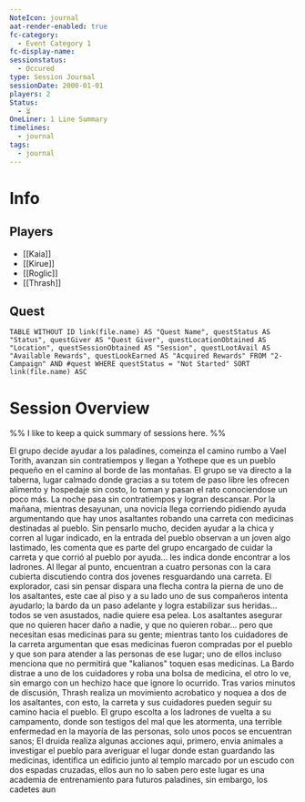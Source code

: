 ```yaml
---
NoteIcon: journal
aat-render-enabled: true
fc-category:
  - Event Category 1
fc-display-name: 
sessionstatus:
  - Occured
type: Session Journal
sessionDate: 2000-01-01
players: 2
Status:
  - ⏳
OneLiner: 1 Line Summary
timelines:
  - journal
tags:
  - journal
---
```




# Info 
## Players
- [[Kaia]]
- [[Kirue]]
- [[Roglic]]
- [[Thrash]]

## Quest
```dataview
TABLE WITHOUT ID link(file.name) AS "Quest Name", questStatus AS "Status", questGiver AS "Quest Giver", questLocationObtained AS "Location", questSessionObtained AS "Session", questLootAvail AS "Available Rewards", questLookEarned AS "Acquired Rewards" FROM "2-Campaign" AND #quest WHERE questStatus = "Not Started" SORT link(file.name) ASC

```

# Session Overview

%% I like to keep a quick summary of sessions here. %%

El grupo decide ayudar a los paladines, comeinza el camino rumbo a Vael Torith, avanzan sin contratiempos y llegan a Yothepe que es un pueblo pequeño en el camino al borde de las montañas. El grupo se va directo a la taberna, lugar calmado donde gracias a su totem de paso libre les ofrecen alimento y hospedaje sin costo, lo toman y pasan el rato conociendose un poco más. La noche pasa sin contratiempos y logran descansar.  Por la mañana, mientras desayunan, una novicia llega corriendo pidiendo ayuda argumentando que hay unos asaltantes robando una carreta con medicinas destinadas al pueblo. Sin pensarlo mucho, deciden ayudar a la chica y corren al lugar indicado, en la entrada del pueblo observan a un joven algo lastimado, les comenta que es parte del grupo encargado de cuidar la carreta y que corrió al pueblo por ayuda... les indica donde encontrar a los ladrones. Al llegar al punto, encuentran a cuatro personas con la cara cubierta discutiendo contra dos jovenes resguardando una carreta. El explorador, casi sin pensar dispara una flecha contra la pierna de uno de los asaltantes, este cae al piso y a su lado uno de sus compañeros intenta ayudarlo; la bardo da un paso adelante y logra estabilizar sus heridas... todos se ven asustados, nadie quiere esa pelea. Los asaltantes asegurar que no quieren hacer daño a nadie, y que no quieren robar... pero que necesitan esas medicinas para su gente; mientras tanto los cuidadores de la carreta argumentan que esas medicinas fueron compradas por el pueblo y que son para atender a las personas de ese lugar; uno de ellos incluso menciona que no permitirá que "kalianos" toquen esas medicinas. La Bardo distrae a uno de los cuidadores y roba una bolsa de medicina, el otro lo ve, sin emargo con un hechizo hace que ignore lo ocurrido. Tras varios minutos de discusión, Thrash realiza un movimiento acrobatico y noquea a dos de los asaltantes, con esto, la carreta y sus cuidadores pueden seguir su camino hacia el pueblo. El grupo escolta a los ladrones de vuelta a su campamento, donde son testigos del mal que les atormenta, una terrible enfermedad en la mayoría de las personas, solo unos pocos se encuentran sanos; El druida realiza algunas acciones aqui, primero, envia animales a investigar el pueblo para averiguar el lugar donde estan guardando las medicinas, identifica un edificio junto al templo marcado por un escudo con dos espadas cruzadas, ellos aun no lo saben pero este lugar es una academia de entrenamiento para futuros paladines, sin embargo, los cadetes aun 